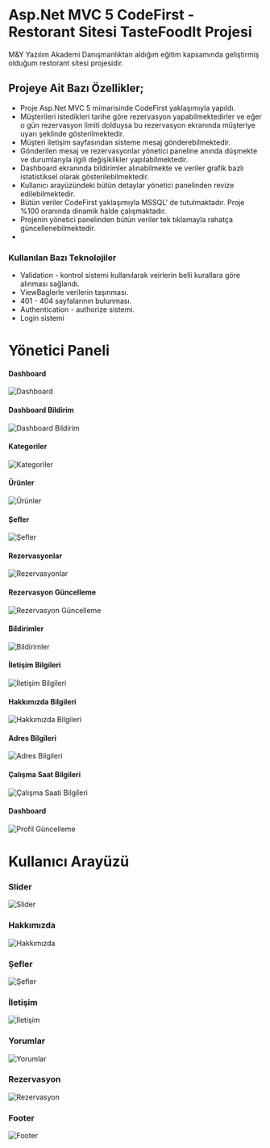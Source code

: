 # Asp.Net MVC 5 CodeFirst - Restorant Sitesi TasteFoodIt Projesi
M&Y Yazılım Akademi Danışmanlıktan aldığım eğitim kapsamında geliştirmiş olduğum restorant sitesi projesidir.
## Projeye Ait Bazı Özellikler;
* Proje Asp.Net MVC 5 mimarisinde CodeFirst yaklaşımıyla yapıldı.
* Müşterileri istedikleri tarihe göre rezervasyon yapabilmektedirler ve eğer o gün rezervasyon limiti dolduysa bu rezervasyon ekranında müşteriye uyarı şeklinde gösterilmektedir.
* Müşteri iletişim sayfasından sisteme mesaj gönderebilmektedir.
* Gönderilen mesaj ve rezervasyonlar yönetici paneline anında düşmekte ve durumlarıyla ilgili değişiklikler yapılabilmektedir.
* Dashboard ekranında bildirimler alınabilmekte ve veriler grafik bazlı istatistiksel olarak gösterilebilmektedir.
* Kullanıcı arayüzündeki bütün detaylar yönetici panelinden revize edilebilmektedir.
* Bütün veriler CodeFirst yaklaşımıyla MSSQL' de tutulmaktadır. Proje %100 oranında dinamik halde çalışmaktadır.
* Projenin yönetici panelinden bütün veriler tek tıklamayla rahatça güncellenebilmektedir.
* 
### Kullanılan Bazı Teknolojiler
* Validation - kontrol sistemi kullanılarak veirlerin belli kurallara göre alınması sağlandı.
* ViewBaglerle verilerin taşınması.
* 401 - 404 sayfalarının bulunması.
* Authentication - authorize sistemi.
* Login sistemi
# Yönetici Paneli

#### Dashboard
![Dashboard](https://github.com/batuhanyalin/TasteFoodIt/blob/master/TestFoodIt/ScreenShots/dashboard.png?raw=true)
#### Dashboard Bildirim
![Dashboard Bildirim](https://github.com/batuhanyalin/TasteFoodIt/blob/master/TestFoodIt/ScreenShots/dashboardnotif.png?raw=true)
#### Kategoriler
![Kategoriler](https://github.com/batuhanyalin/TasteFoodIt/blob/master/TestFoodIt/ScreenShots/categorylist.png?raw=true)
#### Ürünler
![Ürünler](https://github.com/batuhanyalin/TasteFoodIt/blob/master/TestFoodIt/ScreenShots/productlist.png?raw=true)
#### Şefler
![Şefler](https://github.com/batuhanyalin/TasteFoodIt/blob/master/TestFoodIt/ScreenShots/cheflist.png?raw=true)
#### Rezervasyonlar
![Rezervasyonlar](https://github.com/batuhanyalin/TasteFoodIt/blob/master/TestFoodIt/ScreenShots/reservationlist.png?raw=true)
#### Rezervasyon Güncelleme
![Rezervasyon Güncelleme](https://github.com/batuhanyalin/TasteFoodIt/blob/master/TestFoodIt/ScreenShots/reservationupdate.png?raw=true)
#### Bildirimler
![Bildirimler](https://github.com/batuhanyalin/TasteFoodIt/blob/master/TestFoodIt/ScreenShots/notificationlist.png?raw=true)
#### İletişim Bilgileri
![İletişim Bilgileri](https://github.com/batuhanyalin/TasteFoodIt/blob/master/TestFoodIt/ScreenShots/contactlist.jpg?raw=true)
#### Hakkımızda Bilgileri
![Hakkımızda Bilgileri](https://github.com/batuhanyalin/TasteFoodIt/blob/master/TestFoodIt/ScreenShots/aboutlist.png?raw=true)
#### Adres Bilgileri
![Adres Bilgileri](https://github.com/batuhanyalin/TasteFoodIt/blob/master/TestFoodIt/ScreenShots/addresslist.png?raw=true)
#### Çalışma Saat Bilgileri
![Çalışma Saati Bilgileri](https://github.com/batuhanyalin/TasteFoodIt/blob/master/TestFoodIt/ScreenShots/workhourlist.png?raw=true)
#### Dashboard
![Profil Güncelleme](https://github.com/batuhanyalin/TasteFoodIt/blob/master/TestFoodIt/ScreenShots/profileupdate.png?raw=true)
# Kullanıcı Arayüzü

### Slider
![Slider](https://github.com/batuhanyalin/TasteFoodIt/blob/master/TestFoodIt/ScreenShots/slider.png?raw=true)
### Hakkımızda
![Hakkımızda](https://github.com/batuhanyalin/TasteFoodIt/blob/master/TestFoodIt/ScreenShots/about.png?raw=true)
### Şefler
![Şefler](https://github.com/batuhanyalin/TasteFoodIt/blob/master/TestFoodIt/ScreenShots/chef.png?raw=true)
### İletişim
![İletişim](https://github.com/batuhanyalin/TasteFoodIt/blob/master/TestFoodIt/ScreenShots/contact.png?raw=true)
### Yorumlar
![Yorumlar](https://github.com/batuhanyalin/TasteFoodIt/blob/master/TestFoodIt/ScreenShots/testimonial.png?raw=true)
### Rezervasyon
![Rezervasyon](https://github.com/batuhanyalin/TasteFoodIt/blob/master/TestFoodIt/ScreenShots/reservation.png?raw=true)
### Footer
![Footer](https://github.com/batuhanyalin/TasteFoodIt/blob/master/TestFoodIt/ScreenShots/footer.png?raw=true)

